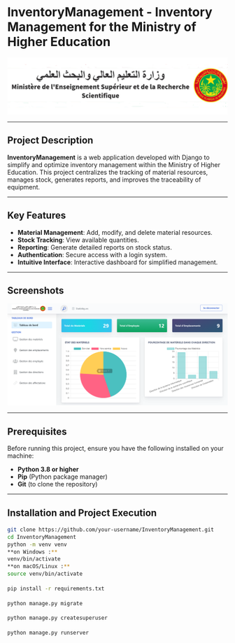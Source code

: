# **InventoryManagement - Inventory Management for the Ministry of Higher Education**

![Project Banner](GestionVentes/static/assets/images/mes.png)  

---

## **Project Description**
**InventoryManagement** is a web application developed with Django to simplify and optimize inventory management within the Ministry of Higher Education. This project centralizes the tracking of material resources, manages stock, generates reports, and improves the traceability of equipment.

---

## **Key Features**
- **Material Management**: Add, modify, and delete material resources.
- **Stock Tracking**: View available quantities.
- **Reporting**: Generate detailed reports on stock status.
- **Authentication**: Secure access with a login system.
- **Intuitive Interface**: Interactive dashboard for simplified management.

---

## **Screenshots**
![Homepage](GestionVentes/static/assets/images/demo.png)  

---

## **Prerequisites**
Before running this project, ensure you have the following installed on your machine:
- **Python 3.8 or higher**
- **Pip** (Python package manager)
- **Git** (to clone the repository)

---

## **Installation and Project Execution**

```bash
git clone https://github.com/your-username/InventoryManagement.git
cd InventoryManagement
python -m venv venv
**on Windows :**
venv/bin/activate
**on macOS/Linux :**
source venv/bin/activate

pip install -r requirements.txt

python manage.py migrate

python manage.py createsuperuser

python manage.py runserver
